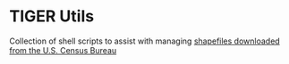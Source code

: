 # TIGER Utils
Collection of shell scripts to assist with managing [shapefiles downloaded from the U.S. Census Bureau](https://www.census.gov/cgi-bin/geo/shapefiles2014/main)
